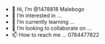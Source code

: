 - 👋 Hi, I’m @1478818 Malebogo
- 👀 I’m interested in ...
- 🌱 I’m currently learning ...
- 💞️ I’m looking to collaborate on ...
- 📫 How to reach me ... 0784477822

<!---
1478818/1478818 is a ✨ special ✨ repository because its `README.md` (this file) appears on your GitHub profile.
You can click the Preview link to take a look at your changes.
--->
